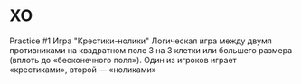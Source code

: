 # XO
Practice #1
Игра "Крестики-нолики"
Логическая игра между двумя противниками на квадратном поле 3 на 3 клетки или большего размера (вплоть до «бесконечного поля»). 
Один из игроков играет «крестиками», второй — «ноликами»
